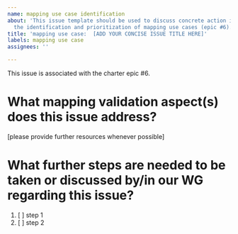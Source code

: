 ```yaml
---
name: mapping use case identification
about: 'This issue template should be used to discuss concrete action items regarding
  the identification and prioritization of mapping use cases (epic #6). '
title: 'mapping use case:  [ADD YOUR CONCISE ISSUE TITLE HERE]'
labels: mapping use case
assignees: ''

---
```


This issue is associated with the charter epic #6.

# What mapping validation aspect(s) does this issue address?
[please provide further resources whenever possible]

# What further steps are needed to be taken or discussed by/in our WG regarding this issue?

1. [ ] step 1
2. [ ] step 2
